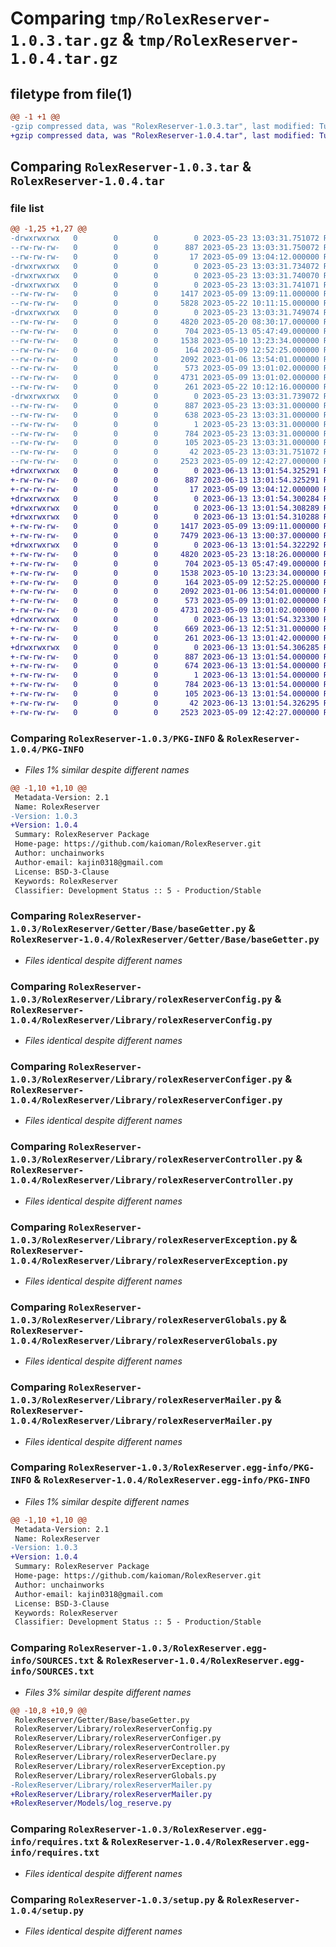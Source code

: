# Comparing `tmp/RolexReserver-1.0.3.tar.gz` & `tmp/RolexReserver-1.0.4.tar.gz`

## filetype from file(1)

```diff
@@ -1 +1 @@
-gzip compressed data, was "RolexReserver-1.0.3.tar", last modified: Tue May 23 13:03:31 2023, max compression
+gzip compressed data, was "RolexReserver-1.0.4.tar", last modified: Tue Jun 13 13:01:54 2023, max compression
```

## Comparing `RolexReserver-1.0.3.tar` & `RolexReserver-1.0.4.tar`

### file list

```diff
@@ -1,25 +1,27 @@
-drwxrwxrwx   0        0        0        0 2023-05-23 13:03:31.751072 RolexReserver-1.0.3/
--rw-rw-rw-   0        0        0      887 2023-05-23 13:03:31.750072 RolexReserver-1.0.3/PKG-INFO
--rw-rw-rw-   0        0        0       17 2023-05-09 13:04:12.000000 RolexReserver-1.0.3/README.md
-drwxrwxrwx   0        0        0        0 2023-05-23 13:03:31.734072 RolexReserver-1.0.3/RolexReserver/
-drwxrwxrwx   0        0        0        0 2023-05-23 13:03:31.740070 RolexReserver-1.0.3/RolexReserver/Getter/
-drwxrwxrwx   0        0        0        0 2023-05-23 13:03:31.741071 RolexReserver-1.0.3/RolexReserver/Getter/Base/
--rw-rw-rw-   0        0        0     1417 2023-05-09 13:09:11.000000 RolexReserver-1.0.3/RolexReserver/Getter/Base/baseGetter.py
--rw-rw-rw-   0        0        0     5828 2023-05-22 10:11:15.000000 RolexReserver-1.0.3/RolexReserver/Getter/getter_rolexReserve.py
-drwxrwxrwx   0        0        0        0 2023-05-23 13:03:31.749074 RolexReserver-1.0.3/RolexReserver/Library/
--rw-rw-rw-   0        0        0     4820 2023-05-20 08:30:17.000000 RolexReserver-1.0.3/RolexReserver/Library/rolexReserverConfig.py
--rw-rw-rw-   0        0        0      704 2023-05-13 05:47:49.000000 RolexReserver-1.0.3/RolexReserver/Library/rolexReserverConfiger.py
--rw-rw-rw-   0        0        0     1538 2023-05-10 13:23:34.000000 RolexReserver-1.0.3/RolexReserver/Library/rolexReserverController.py
--rw-rw-rw-   0        0        0      164 2023-05-09 12:52:25.000000 RolexReserver-1.0.3/RolexReserver/Library/rolexReserverDeclare.py
--rw-rw-rw-   0        0        0     2092 2023-01-06 13:54:01.000000 RolexReserver-1.0.3/RolexReserver/Library/rolexReserverException.py
--rw-rw-rw-   0        0        0      573 2023-05-09 13:01:02.000000 RolexReserver-1.0.3/RolexReserver/Library/rolexReserverGlobals.py
--rw-rw-rw-   0        0        0     4731 2023-05-09 13:01:02.000000 RolexReserver-1.0.3/RolexReserver/Library/rolexReserverMailer.py
--rw-rw-rw-   0        0        0      261 2023-05-22 10:12:16.000000 RolexReserver-1.0.3/RolexReserver/__init__.py
-drwxrwxrwx   0        0        0        0 2023-05-23 13:03:31.739072 RolexReserver-1.0.3/RolexReserver.egg-info/
--rw-rw-rw-   0        0        0      887 2023-05-23 13:03:31.000000 RolexReserver-1.0.3/RolexReserver.egg-info/PKG-INFO
--rw-rw-rw-   0        0        0      638 2023-05-23 13:03:31.000000 RolexReserver-1.0.3/RolexReserver.egg-info/SOURCES.txt
--rw-rw-rw-   0        0        0        1 2023-05-23 13:03:31.000000 RolexReserver-1.0.3/RolexReserver.egg-info/dependency_links.txt
--rw-rw-rw-   0        0        0      784 2023-05-23 13:03:31.000000 RolexReserver-1.0.3/RolexReserver.egg-info/requires.txt
--rw-rw-rw-   0        0        0      105 2023-05-23 13:03:31.000000 RolexReserver-1.0.3/RolexReserver.egg-info/top_level.txt
--rw-rw-rw-   0        0        0       42 2023-05-23 13:03:31.751072 RolexReserver-1.0.3/setup.cfg
--rw-rw-rw-   0        0        0     2523 2023-05-09 12:42:27.000000 RolexReserver-1.0.3/setup.py
+drwxrwxrwx   0        0        0        0 2023-06-13 13:01:54.325291 RolexReserver-1.0.4/
+-rw-rw-rw-   0        0        0      887 2023-06-13 13:01:54.325291 RolexReserver-1.0.4/PKG-INFO
+-rw-rw-rw-   0        0        0       17 2023-05-09 13:04:12.000000 RolexReserver-1.0.4/README.md
+drwxrwxrwx   0        0        0        0 2023-06-13 13:01:54.300284 RolexReserver-1.0.4/RolexReserver/
+drwxrwxrwx   0        0        0        0 2023-06-13 13:01:54.308289 RolexReserver-1.0.4/RolexReserver/Getter/
+drwxrwxrwx   0        0        0        0 2023-06-13 13:01:54.310288 RolexReserver-1.0.4/RolexReserver/Getter/Base/
+-rw-rw-rw-   0        0        0     1417 2023-05-09 13:09:11.000000 RolexReserver-1.0.4/RolexReserver/Getter/Base/baseGetter.py
+-rw-rw-rw-   0        0        0     7479 2023-06-13 13:00:37.000000 RolexReserver-1.0.4/RolexReserver/Getter/getter_rolexReserve.py
+drwxrwxrwx   0        0        0        0 2023-06-13 13:01:54.322292 RolexReserver-1.0.4/RolexReserver/Library/
+-rw-rw-rw-   0        0        0     4820 2023-05-23 13:18:26.000000 RolexReserver-1.0.4/RolexReserver/Library/rolexReserverConfig.py
+-rw-rw-rw-   0        0        0      704 2023-05-13 05:47:49.000000 RolexReserver-1.0.4/RolexReserver/Library/rolexReserverConfiger.py
+-rw-rw-rw-   0        0        0     1538 2023-05-10 13:23:34.000000 RolexReserver-1.0.4/RolexReserver/Library/rolexReserverController.py
+-rw-rw-rw-   0        0        0      164 2023-05-09 12:52:25.000000 RolexReserver-1.0.4/RolexReserver/Library/rolexReserverDeclare.py
+-rw-rw-rw-   0        0        0     2092 2023-01-06 13:54:01.000000 RolexReserver-1.0.4/RolexReserver/Library/rolexReserverException.py
+-rw-rw-rw-   0        0        0      573 2023-05-09 13:01:02.000000 RolexReserver-1.0.4/RolexReserver/Library/rolexReserverGlobals.py
+-rw-rw-rw-   0        0        0     4731 2023-05-09 13:01:02.000000 RolexReserver-1.0.4/RolexReserver/Library/rolexReserverMailer.py
+drwxrwxrwx   0        0        0        0 2023-06-13 13:01:54.323300 RolexReserver-1.0.4/RolexReserver/Models/
+-rw-rw-rw-   0        0        0      669 2023-06-13 12:51:31.000000 RolexReserver-1.0.4/RolexReserver/Models/log_reserve.py
+-rw-rw-rw-   0        0        0      261 2023-06-13 13:01:42.000000 RolexReserver-1.0.4/RolexReserver/__init__.py
+drwxrwxrwx   0        0        0        0 2023-06-13 13:01:54.306285 RolexReserver-1.0.4/RolexReserver.egg-info/
+-rw-rw-rw-   0        0        0      887 2023-06-13 13:01:54.000000 RolexReserver-1.0.4/RolexReserver.egg-info/PKG-INFO
+-rw-rw-rw-   0        0        0      674 2023-06-13 13:01:54.000000 RolexReserver-1.0.4/RolexReserver.egg-info/SOURCES.txt
+-rw-rw-rw-   0        0        0        1 2023-06-13 13:01:54.000000 RolexReserver-1.0.4/RolexReserver.egg-info/dependency_links.txt
+-rw-rw-rw-   0        0        0      784 2023-06-13 13:01:54.000000 RolexReserver-1.0.4/RolexReserver.egg-info/requires.txt
+-rw-rw-rw-   0        0        0      105 2023-06-13 13:01:54.000000 RolexReserver-1.0.4/RolexReserver.egg-info/top_level.txt
+-rw-rw-rw-   0        0        0       42 2023-06-13 13:01:54.326295 RolexReserver-1.0.4/setup.cfg
+-rw-rw-rw-   0        0        0     2523 2023-05-09 12:42:27.000000 RolexReserver-1.0.4/setup.py
```

### Comparing `RolexReserver-1.0.3/PKG-INFO` & `RolexReserver-1.0.4/PKG-INFO`

 * *Files 1% similar despite different names*

```diff
@@ -1,10 +1,10 @@
 Metadata-Version: 2.1
 Name: RolexReserver
-Version: 1.0.3
+Version: 1.0.4
 Summary: RolexReserver Package
 Home-page: https://github.com/kaioman/RolexReserver.git
 Author: unchainworks
 Author-email: kajin0318@gmail.com
 License: BSD-3-Clause
 Keywords: RolexReserver
 Classifier: Development Status :: 5 - Production/Stable
```

### Comparing `RolexReserver-1.0.3/RolexReserver/Getter/Base/baseGetter.py` & `RolexReserver-1.0.4/RolexReserver/Getter/Base/baseGetter.py`

 * *Files identical despite different names*

### Comparing `RolexReserver-1.0.3/RolexReserver/Library/rolexReserverConfig.py` & `RolexReserver-1.0.4/RolexReserver/Library/rolexReserverConfig.py`

 * *Files identical despite different names*

### Comparing `RolexReserver-1.0.3/RolexReserver/Library/rolexReserverConfiger.py` & `RolexReserver-1.0.4/RolexReserver/Library/rolexReserverConfiger.py`

 * *Files identical despite different names*

### Comparing `RolexReserver-1.0.3/RolexReserver/Library/rolexReserverController.py` & `RolexReserver-1.0.4/RolexReserver/Library/rolexReserverController.py`

 * *Files identical despite different names*

### Comparing `RolexReserver-1.0.3/RolexReserver/Library/rolexReserverException.py` & `RolexReserver-1.0.4/RolexReserver/Library/rolexReserverException.py`

 * *Files identical despite different names*

### Comparing `RolexReserver-1.0.3/RolexReserver/Library/rolexReserverGlobals.py` & `RolexReserver-1.0.4/RolexReserver/Library/rolexReserverGlobals.py`

 * *Files identical despite different names*

### Comparing `RolexReserver-1.0.3/RolexReserver/Library/rolexReserverMailer.py` & `RolexReserver-1.0.4/RolexReserver/Library/rolexReserverMailer.py`

 * *Files identical despite different names*

### Comparing `RolexReserver-1.0.3/RolexReserver.egg-info/PKG-INFO` & `RolexReserver-1.0.4/RolexReserver.egg-info/PKG-INFO`

 * *Files 1% similar despite different names*

```diff
@@ -1,10 +1,10 @@
 Metadata-Version: 2.1
 Name: RolexReserver
-Version: 1.0.3
+Version: 1.0.4
 Summary: RolexReserver Package
 Home-page: https://github.com/kaioman/RolexReserver.git
 Author: unchainworks
 Author-email: kajin0318@gmail.com
 License: BSD-3-Clause
 Keywords: RolexReserver
 Classifier: Development Status :: 5 - Production/Stable
```

### Comparing `RolexReserver-1.0.3/RolexReserver.egg-info/SOURCES.txt` & `RolexReserver-1.0.4/RolexReserver.egg-info/SOURCES.txt`

 * *Files 3% similar despite different names*

```diff
@@ -10,8 +10,9 @@
 RolexReserver/Getter/Base/baseGetter.py
 RolexReserver/Library/rolexReserverConfig.py
 RolexReserver/Library/rolexReserverConfiger.py
 RolexReserver/Library/rolexReserverController.py
 RolexReserver/Library/rolexReserverDeclare.py
 RolexReserver/Library/rolexReserverException.py
 RolexReserver/Library/rolexReserverGlobals.py
-RolexReserver/Library/rolexReserverMailer.py
+RolexReserver/Library/rolexReserverMailer.py
+RolexReserver/Models/log_reserve.py
```

### Comparing `RolexReserver-1.0.3/RolexReserver.egg-info/requires.txt` & `RolexReserver-1.0.4/RolexReserver.egg-info/requires.txt`

 * *Files identical despite different names*

### Comparing `RolexReserver-1.0.3/setup.py` & `RolexReserver-1.0.4/setup.py`

 * *Files identical despite different names*

